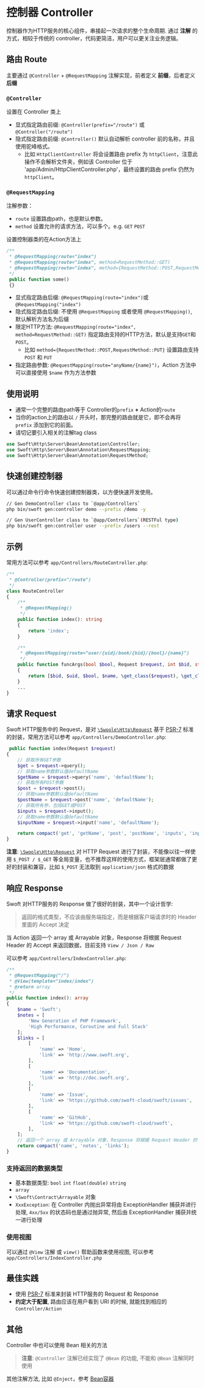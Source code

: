# 控制器 Controller

控制器作为HTTP服务的核心组件，串接起一次请求的整个生命周期. 通过 **注解** 的方式，相较于传统的 controller，代码更简洁，用户可以更关注业务逻辑。

## 路由 Route

主要通过 `@Controller` + `@RequestMapping` 注解实现，前者定义 **前缀**，后者定义 **后缀**

### `@Controller`

设置在 Controller 类上

- 显式指定路由前缀: `@Controller(prefix="/route")` 或 `@Controller("/route")`
- 隐式指定路由前缀: `@Controller()` 默认自动解析 controller 前的名称，并且使用驼峰格式。
  - 比如 `HttpClientController` 将会设置路由 prefix 为 `httpClient`，注意此操作不会解析文件夹，例如该 Controller 位于 'app/Admin/HttpClientController.php'，最终设置的路由 prefix 仍然为 `httpClient`。

### `@RequestMapping`

注解参数：

- `route` 设置路由path，也是默认参数。
- `method` 设置允许的请求方法，可以多个。e.g. `GET` `POST`

设置控制器类的在Action方法上

```php
/**
 * @RequestMapping(route="index")
 * @RequestMapping(route="index", method=RequestMethod::GET)
 * @RequestMapping(route="index", method={RequestMethod::POST,RequestMethod::PUT})
 */
 public function some()
 {}
```

- 显式指定路由后缀: `@RequestMapping(route="index")`或 `@RequestMapping("index")`
- 隐式指定路由后缀: 不使用 `@RequestMapping` 或者使用 `@RequestMapping()`, 默认解析方法名为后缀
- 限定HTTP方法: `@RequestMapping(route="index", method=RequestMethod::GET)` 指定路由支持的HTTP方法，默认是支持`GET`和`POST`。
  - 比如 `method={RequestMethod::POST,RequestMethod::PUT}` 设置路由支持 `POST` 和 `PUT`
- 指定路由参数: `@RequestMapping(route="anyName/{name}")`，Action 方法中可以直接使用 `$name` 作为方法参数

## 使用说明

- 通常一个完整的路由path等于 Controller的`prefix` **+** Action的`route`
- 当你的action上的路由以 `/` 开头时，那完整的路由就是它，即不会再将 `prefix` 添加到它的前面。
- 请切记要引入相关的注解tag class

```php
use Swoft\Http\Server\Bean\Annotation\Controller;
use Swoft\Http\Server\Bean\Annotation\RequestMapping;
use Swoft\Http\Server\Bean\Annotation\RequestMethod;
```

## 快速创建控制器

可以通过命令行命令快速创建控制器类，以方便快速开发使用。

```bash
// Gen DemoController class to `@app/Controllers`
php bin/swoft gen:controller demo --prefix /demo -y

// Gen UserController class to `@app/Controllers`(RESTFul type)
php bin/swoft gen:controller user --prefix /users --rest
```

## 示例

常用方法可以参考 `app/Controllers/RouteController.php`:

```php
/**
 * @Controller(prefix="/route")
 */
class RouteController
{
    /**
     * @RequestMapping()
     */
    public function index(): string
    {
        return 'index';
    }

    /**
     * @RequestMapping(route="user/{uid}/book/{bid}/{bool}/{name}")
     */
    public function funcArgs(bool $bool, Request $request, int $bid, string $name, int $uid, Response $response): array
    {
        return [$bid, $uid, $bool, $name, \get_class($request), \get_class($response)];
    }
    ...
}
```

## 请求 Request

Swoft HTTP服务中的 Request，是对 [`\Swoole\Http\Request`](https://wiki.swoole.com/wiki/page/328.html) 基于 [PSR-7](https://www.php-fig.org/psr/psr-7/) 标准的封装，常用方法可以参考 `app/Controllers/DemoController.php`:

```php
 public function index(Request $request)
{
    // 获取所有GET参数
    $get = $request->query();
    // 获取name参数默认值defaultName
    $getName = $request->query('name', 'defaultName');
    // 获取所有POST参数
    $post = $request->post();
    // 获取name参数默认值defaultName
    $postName = $request->post('name', 'defaultName');
    // 获取所有参，包括GET或POST
    $inputs = $request->input();
    // 获取name参数默认值defaultName
    $inputName = $request->input('name', 'defaultName');

    return compact('get', 'getName', 'post', 'postName', 'inputs', 'inputName');
}
```

**注意**: [`\Swoole\Http\Request`](https://wiki.swoole.com/wiki/page/328.html) 对 HTTP Request 进行了封装，不能像以往一样使用 `$_POST / $_GET` 等全局变量，也不推荐这样的使用方式，框架层通常都做了更好的封装和兼容，比如 `$_POST` 无法取到 `application/json` 格式的数据

## 响应 Response

Swoft 对HTTP服务的 Response 做了很好的封装，其中一个设计哲学:

> 返回的格式类型，不应该由服务端指定，而是根据客户端请求时的 Header 里面的 Accept 决定

当 Action 返回一个 array 或 Arrayable 对象，Response 将根据 Request Header 的 Accept 来返回数据，目前支持 `View / Json / Raw`

可以参考 `app/Controllers/IndexController.php`:

```php
/**
 * @RequestMapping("/")
 * @View(template="index/index")
 * @return array
 */
public function index(): array
{
    $name = 'Swoft';
    $notes = [
        'New Generation of PHP Framework',
        'High Performance, Coroutine and Full Stack'
    ];
    $links = [
        [
            'name' => 'Home',
            'link' => 'http://www.swoft.org',
        ],
        [
            'name' => 'Documentation',
            'link' => 'http://doc.swoft.org',
        ],
        [
            'name' => 'Issue',
            'link' => 'https://github.com/swoft-cloud/swoft/issues',
        ],
        [
            'name' => 'GitHub',
            'link' => 'https://github.com/swoft-cloud/swoft',
        ],
    ];
    // 返回一个 array 或 Arrayable 对象，Response 将根据 Request Header 的 Accept 来返回数据，目前支持 View, Json, Raw
    return compact('name', 'notes', 'links');
}
```

### 支持返回的数据类型

- 基本数据类型: `bool` `int` `float(double)` `string`
- `array`
- `\Swoft\Contract\Arrayable` 对象
- `XxxException`: 在 Controller 内抛出异常将由 ExceptionHandler 捕获并进行处理, `4xx/5xx` 的状态码也是通过抛异常, 然后由 ExceptionHandler 捕获并统一进行处理

### 使用视图

可以通过 `@View` 注解 或 `view()` 帮助函数来使用视图, 可以参考 `app/Controllers/IndexController.php`

## 最佳实践

- 使用 [PSR-7](https://www.php-fig.org/psr/psr-7/) 标准来封装 HTTP服务的 Request 和 Response
- **约定大于配置**, 路由应该在用户看到 URI 的时候, 就能找到相应的 `Controller/Action`

## 其他

Controller 中也可以使用 Bean 相关的方法

> **注意**: `@Controller` 注解已经实现了 `@Bean` 的功能, 不能和 `@Bean` 注解同时使用

其他注解方法, 比如 `@Inject`，参考 [Bean容器](../core/container.md)
